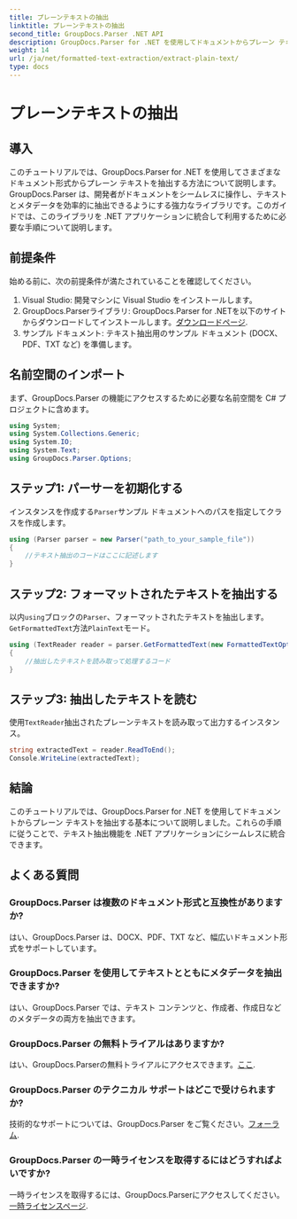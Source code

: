```yaml
---
title: プレーンテキストの抽出
linktitle: プレーンテキストの抽出
second_title: GroupDocs.Parser .NET API
description: GroupDocs.Parser for .NET を使用してドキュメントからプレーン テキストを抽出する方法を学びます。テキスト抽出をアプリケーションに統合するための簡単な手順です。
weight: 14
url: /ja/net/formatted-text-extraction/extract-plain-text/
type: docs
---
```

# プレーンテキストの抽出

## 導入
このチュートリアルでは、GroupDocs.Parser for .NET を使用してさまざまなドキュメント形式からプレーン テキストを抽出する方法について説明します。GroupDocs.Parser は、開発者がドキュメントをシームレスに操作し、テキストとメタデータを効率的に抽出できるようにする強力なライブラリです。このガイドでは、このライブラリを .NET アプリケーションに統合して利用するために必要な手順について説明します。
## 前提条件
始める前に、次の前提条件が満たされていることを確認してください。
1. Visual Studio: 開発マシンに Visual Studio をインストールします。
2.  GroupDocs.Parserライブラリ: GroupDocs.Parser for .NETを以下のサイトからダウンロードしてインストールします。[ダウンロードページ](https://releases.groupdocs.com/parser/net/).
3. サンプル ドキュメント: テキスト抽出用のサンプル ドキュメント (DOCX、PDF、TXT など) を準備します。

## 名前空間のインポート
まず、GroupDocs.Parser の機能にアクセスするために必要な名前空間を C# プロジェクトに含めます。
```csharp
using System;
using System.Collections.Generic;
using System.IO;
using System.Text;
using GroupDocs.Parser.Options;
```
## ステップ1: パーサーを初期化する
インスタンスを作成する`Parser`サンプル ドキュメントへのパスを指定してクラスを作成します。
```csharp
using (Parser parser = new Parser("path_to_your_sample_file"))
{
    //テキスト抽出のコードはここに記述します
}
```
## ステップ2: フォーマットされたテキストを抽出する
以内`using`ブロックの`Parser`、フォーマットされたテキストを抽出します。`GetFormattedText`方法`PlainText`モード。
```csharp
using (TextReader reader = parser.GetFormattedText(new FormattedTextOptions(FormattedTextMode.PlainText)))
{
    //抽出したテキストを読み取って処理するコード
}
```
## ステップ3: 抽出したテキストを読む
使用`TextReader`抽出されたプレーンテキストを読み取って出力するインスタンス。
```csharp
string extractedText = reader.ReadToEnd();
Console.WriteLine(extractedText);
```

## 結論
このチュートリアルでは、GroupDocs.Parser for .NET を使用してドキュメントからプレーン テキストを抽出する基本について説明しました。これらの手順に従うことで、テキスト抽出機能を .NET アプリケーションにシームレスに統合できます。

## よくある質問
### GroupDocs.Parser は複数のドキュメント形式と互換性がありますか?
はい、GroupDocs.Parser は、DOCX、PDF、TXT など、幅広いドキュメント形式をサポートしています。
### GroupDocs.Parser を使用してテキストとともにメタデータを抽出できますか?
はい、GroupDocs.Parser では、テキスト コンテンツと、作成者、作成日などのメタデータの両方を抽出できます。
### GroupDocs.Parser の無料トライアルはありますか?
はい、GroupDocs.Parserの無料トライアルにアクセスできます。[ここ](https://releases.groupdocs.com/).
### GroupDocs.Parser のテクニカル サポートはどこで受けられますか?
技術的なサポートについては、GroupDocs.Parser をご覧ください。[フォーラム](https://forum.groupdocs.com/c/parser/17).
### GroupDocs.Parser の一時ライセンスを取得するにはどうすればよいですか?
一時ライセンスを取得するには、GroupDocs.Parserにアクセスしてください。[一時ライセンスページ](https://purchase.groupdocs.com/temporary-license/).